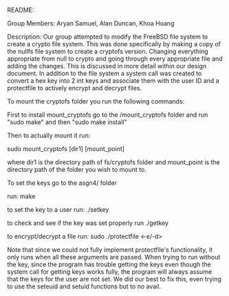 README:

Group Members: Aryan Samuel, Alan Duncan, Khoa Hoang

Description:
Our group attempted to modify the FreeBSD file system to create a crypto file system.
This was done specifically by making a copy of the nullfs file system to create a cryptofs
version. Changing everything appropriate from null to crypto and going through every
appropriate file and adding the changes.  This is discussed in more detail within our
design document.  In addition to the file system a system call was created to convert
a hex key into 2 int keys and associate them with the user ID and a protectfile to actively
encrypt and decrypt files.

To mount the cryptofs folder you run the following commands:

First to install mount_cryptofs go to the /mount_cryptofs folder and run
"sudo make" and then "sudo make install"

Then to actually mount it run:

sudo mount_cryptofs [dir1] [mount_point]

where dir1 is the directory path of fs/cryptofs folder and mount_point is the directory
path of the folder you wish to mount to.

To set the keys go to the asgn4/ folder

run: 
make

to set the key to a user run:
./setkey <key>

to check and see if the key was set properly run
./getkey

to encrypt/decrypt a file run:
sudo ./protectfile <-e/-d> <key> <file>

Note that since we could not fully implement protectfile's functionality, it only runs when all these
arguments are passed. When trying to run without the key, since the program has trouble getting the keys even though
the system call for getting keys works fully, the program will always assume that the keys for the user
are not set. We did our best to fix this, even trying to use the seteuid and setuid functions but to
no avail. 



